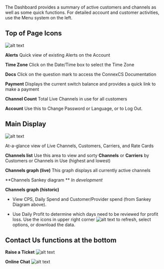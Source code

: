 The Dashboard provides a summary of active customers and channels as well as some quick functions. For detailed account and customer activities, use the Menu system on the left.  

## Top of Page Icons
![alt text][top of page]

**Alerts** Quick view of existing Alerts on the Account

**Time Zone** Click on the Date/Time box to select the Time Zone

**Docs** Click on the question mark to access the ConnexCS Documentation

**Payment** Displays the current switch balance and provides a quick link to make a payment

**Channel Count** Total Live Channels in use for all customers

**Account** Use this to Change Password or Language, or to Log Out.


## Main Display
![alt text][dashboard]

At-a-glance view of Live Channels, Customers, Carriers, and Rate Cards

**Channels list** Use this area to view and sorty **Channels** or **Carriers** by Customers or Channels in Use (highest and lowest)

**Channels graph (live)** This graph displays all currently active channels 

**Channels Sankey diagram ** *In development*

**Channels graph (historic)**
+ View CPS, Daily Spend and Customer/Provider spend (from Sankey Diagram above). 

+ Use Daily Profit to determine which days need to be reviewed for profit loss. Use the icons in upper right corner ![alt text][profit] to refresh, select options, or download the data. 

## Contact Us functions at the bottom
**Raise a Ticket**
![alt text][ticket]

**Online Chat**
![alt text][chat]

[top of page]: /customer-portal/img/Dashbaord%20top%20of%20page%20icons.png
[dashboard]: /customer-portal/img/dashboard.png
[alert]: /customer-portal/img/alerts.png
[profit]: /customer-portal/img/profit.png
[ticket]: /customer-portal/img/ticket.png
[chat]: /customer-portal/img/chat.png
